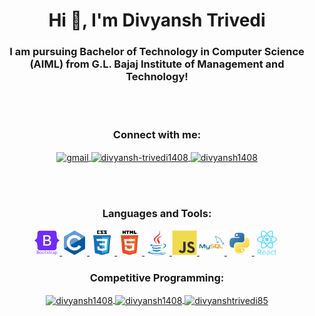 <h1 align="center">Hi 👋, I'm Divyansh Trivedi</h1>
<h3 align="center">I am pursuing Bachelor of Technology in Computer Science (AIML) from G.L. Bajaj Institute of Management and Technology!</h3>

<br><br>

<h3 align="center">Connect with me:</h3>
<p align="center">
  <a href="mailto:divyanshtrivedi85@gmail.com" target="blank">
    <img align="center" src="[https://raw.githubusercontent.com/rahuldkjain/github-profile-readme-generator/master/src/images/icons/Social/gmail.svg](https://img.shields.io/badge/Gmail-D14836?style=for-the-badge&logo=gmail&logoColor=white)" alt="gmail" height="30" width="40" />
  </a>
  <a href="https://linkedin.com/in/divyansh-trivedi1408" target="blank">
    <img align="center" src="https://raw.githubusercontent.com/rahuldkjain/github-profile-readme-generator/master/src/images/icons/Social/linked-in-alt.svg" alt="divyansh-trivedi1408" height="30" width="40" />
  </a>
  <a href="https://codeforces.com/profile/divyansh1408" target="blank">
    <img align="center" src="https://raw.githubusercontent.com/rahuldkjain/github-profile-readme-generator/master/src/images/icons/Social/codeforces.svg" alt="divyansh1408" height="30" width="40" />
  </a>
</p>

<br><br>

<h3 align="center">Languages and Tools:</h3>
<p align="center">
  <a href="https://getbootstrap.com" target="_blank" rel="noreferrer">
    <img src="https://raw.githubusercontent.com/devicons/devicon/master/icons/bootstrap/bootstrap-plain-wordmark.svg" alt="bootstrap" width="40" height="40"/>
  </a>
  <a href="https://www.cprogramming.com/" target="_blank" rel="noreferrer">
    <img src="https://raw.githubusercontent.com/devicons/devicon/master/icons/c/c-original.svg" alt="c" width="40" height="40"/>
  </a>
  <a href="https://www.w3schools.com/css/" target="_blank" rel="noreferrer">
    <img src="https://raw.githubusercontent.com/devicons/devicon/master/icons/css3/css3-original-wordmark.svg" alt="css3" width="40" height="40"/>
  </a>
  <a href="https://www.w3.org/html/" target="_blank" rel="noreferrer">
    <img src="https://raw.githubusercontent.com/devicons/devicon/master/icons/html5/html5-original-wordmark.svg" alt="html5" width="40" height="40"/>
  </a>
  <a href="https://www.java.com" target="_blank" rel="noreferrer">
    <img src="https://raw.githubusercontent.com/devicons/devicon/master/icons/java/java-original.svg" alt="java" width="40" height="40"/>
  </a>
  <a href="https://developer.mozilla.org/en-US/docs/Web/JavaScript" target="_blank" rel="noreferrer">
    <img src="https://raw.githubusercontent.com/devicons/devicon/master/icons/javascript/javascript-original.svg" alt="javascript" width="40" height="40"/>
  </a>
  <a href="https://www.mysql.com/" target="_blank" rel="noreferrer">
    <img src="https://raw.githubusercontent.com/devicons/devicon/master/icons/mysql/mysql-original-wordmark.svg" alt="mysql" width="40" height="40"/>
  </a>
  <a href="https://www.python.org" target="_blank" rel="noreferrer">
    <img src="https://raw.githubusercontent.com/devicons/devicon/master/icons/python/python-original.svg" alt="python" width="40" height="40"/>
  </a>
  <a href="https://reactjs.org/" target="_blank" rel="noreferrer">
    <img src="https://raw.githubusercontent.com/devicons/devicon/master/icons/react/react-original-wordmark.svg" alt="react" width="40" height="40"/>
  </a>
</p>

<h3 align="center">Competitive Programming:</h3>
<p align="center">
  <a href="https://www.codechef.com/users/divyansh1408" target="blank">
    <img align="center" src="https://cdn.jsdelivr.net/npm/simple-icons@3.1.0/icons/codechef.svg" alt="divyansh1408" height="30" width="40"/>
  </a>
  <a href="https://codeforces.com/profile/divyansh1408" target="blank">
    <img align="center" src="https://raw.githubusercontent.com/rahuldkjain/github-profile-readme-generator/master/src/images/icons/Social/codeforces.svg" alt="divyansh1408" height="30" width="40"/>
  </a>
  <a href="https://www.leetcode.com/divyanshtrivedi85" target="blank">
    <img align="center" src="https://raw.githubusercontent.com/rahuldkjain/github-profile-readme-generator/master/src/images/icons/Social/leet-code.svg" alt="divyanshtrivedi85" height="30" width="40"/>
  </a>
</p>
